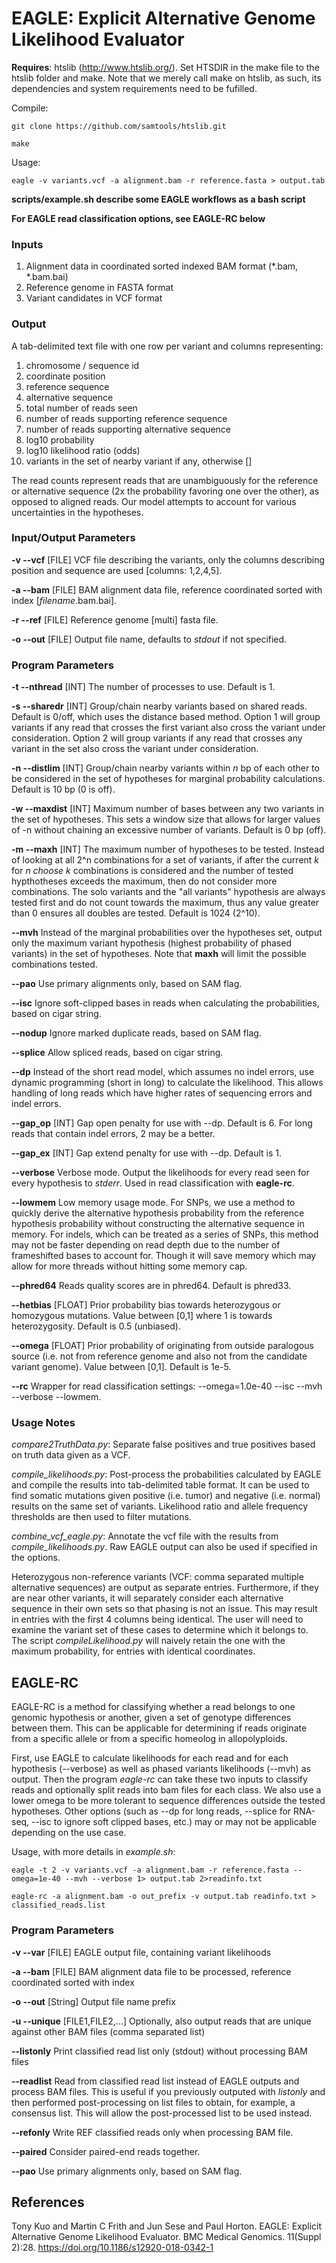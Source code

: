 # EAGLE: Explicit Alternative Genome Likelihood Evaluator

**Requires**: htslib (http://www.htslib.org/). Set HTSDIR in the make file to the htslib folder and make.  Note that we merely call make on htslib, as such, its dependencies and system requirements need to be fufilled.

Compile:

`git clone https://github.com/samtools/htslib.git`

`make`

Usage: 

`eagle -v variants.vcf -a alignment.bam -r reference.fasta > output.tab`

**scripts/example.sh describe some EAGLE workflows as a bash script**

**For EAGLE read classification options, see EAGLE-RC below**

### Inputs

1. Alignment data in coordinated sorted indexed BAM format (\*\.bam, \*\.bam.bai)
2. Reference genome in FASTA format
3. Variant candidates in VCF format

### Output

A tab-delimited text file with one row per variant and columns representing:

1. chromosome / sequence id
2. coordinate position
3. reference sequence
4. alternative sequence
5. total number of reads seen
6. number of reads supporting reference sequence
7. number of reads supporting alternative sequence
8. log10 probability
9. log10 likelihood ratio (odds)
10. variants in the set of nearby variant if any, otherwise []

The read counts represent reads that are unambiguously for the reference or alternative sequence (2x the probability favoring one over the other), as opposed to aligned reads. Our model attempts to account for various uncertainties in the hypotheses.

### Input/Output Parameters

**-v --vcf**  [FILE] VCF file describing the variants, only the columns describing position and sequence are used [columns: 1,2,4,5].

**-a --bam**  [FILE] BAM alignment data file, reference coordinated sorted with index [*filename*.bam.bai].

**-r --ref**  [FILE] Reference genome [multi] fasta file.

**-o --out**  [FILE] Output file name, defaults to *stdout* if not specified.

### Program Parameters

**-t --nthread** [INT]  The number of processes to use.  Default is 1.

**-s --sharedr** [INT]  Group/chain nearby variants based on shared reads.  Default is 0/off, which uses the distance based method.  Option 1 will group variants if any read that crosses the first variant also cross the variant under consideration.  Option 2 will group variants if any read that crosses any variant in the set also cross the variant under consideration.

**-n --distlim** [INT]  Group/chain nearby variants within *n* bp of each other to be considered in the set of hypotheses for marginal probability calculations.  Default is 10 bp (0 is off).

**-w --maxdist** [INT]  Maximum number of bases between any two variants in the set of hypotheses. This sets a window size that allows for larger values of -n without chaining an excessive number of variants.  Default is 0 bp (off).

**-m --maxh** [INT]  The maximum number of hypotheses to be tested.  Instead of looking at all 2^n combinations for a set of variants, if after the current *k* for *n choose k* combinations is considered and the number of tested hypthotheses exceeds the maximum, then do not consider more combinations.  The solo variants and the "all variants" hypothesis are always tested first and do not count towards the maximum, thus any value greater than 0 ensures all doubles are tested.  Default is 1024 (2^10).

**--mvh**  Instead of the marginal probabilities over the hypotheses set, output only the maximum variant hypothesis (highest probability of phased variants) in the set of hypotheses.  Note that **maxh** will limit the possible combinations tested.

**--pao**  Use primary alignments only, based on SAM flag.

**--isc**  Ignore soft-clipped bases in reads when calculating the probabilities, based on cigar string.

**--nodup**  Ignore marked duplicate reads, based on SAM flag.

**--splice**  Allow spliced reads, based on cigar string.

**--dp**  Instead of the short read model, which assumes no indel errors, use dynamic programming (short in long) to calculate the likelihood.  This allows handling of long reads which have higher rates of sequencing errors and indel errors.

**--gap\_op** [INT]  Gap open penalty for use with --dp.  Default is 6.  For long reads that contain indel errors, 2 may be a better.

**--gap\_ex** [INT]  Gap extend penalty for use with --dp.  Default is 1.

**--verbose**  Verbose mode.  Output the likelihoods for every read seen for every hypothesis to *stderr*.  Used in read classification with **eagle-rc**.

**--lowmem**  Low memory usage mode.  For SNPs, we use a method to quickly derive the alternative hypothesis probability from the reference hypothesis probability without constructing the alternative sequence in memory.  For indels, which can be treated as a series of SNPs, this method may not be faster depending on read depth due to the number of frameshifted bases to account for.  Though it will save memory which may allow for more threads without hitting some memory cap.

**--phred64**  Reads quality scores are in phred64.  Default is phred33.

**--hetbias** [FLOAT]  Prior probability bias towards heterozygous or homozygous mutations.  Value between [0,1] where 1 is towards heterozygosity.  Default is 0.5 (unbiased).

**--omega** [FLOAT]  Prior probability of originating from outside paralogous source (i.e. not from reference genome and also not from the candidate variant genome).  Value between [0,1].  Default is 1e-5.

**--rc**  Wrapper for read classification settings: --omega=1.0e-40 --isc --mvh --verbose --lowmem.

### Usage Notes

*compare2TruthData.py*: Separate false positives and true positives based on truth data given as a VCF. 

*compile\_likelihoods.py*: Post-process the probabilities calculated by EAGLE and compile the results into tab-delimited table format.  It can be used to find somatic mutations given positive (i.e. tumor) and negative (i.e. normal) results on the same set of variants. Likelihood ratio and allele frequency thresholds are then used to filter mutations.

*combine\_vcf\_eagle.py*: Annotate the vcf file with the results from *compile\_likelihoods.py*. Raw EAGLE output can also be used if specified in the options.

Heterozygous non-reference variants (VCF: comma separated multiple alternative sequences) are output as separate entries. Furthermore, if they are near other variants, it will separately consider each alternative sequence in their own sets so that phasing is not an issue. This may result in entries with the first 4 columns being identical. The user will need to examine the variant set of these cases to determine which it belongs to. The script *compileLikelihood.py* will naively retain the one with the maximum probability, for entries with identical coordinates.

## EAGLE-RC

EAGLE-RC is a method for classifying whether a read belongs to one genomic hypothesis or another, given a set of genotype differences between them.  This can be applicable for determining if reads originate from a specific allele or from a specific homeolog in allopolyploids.

First, use EAGLE to calculate likelihoods for each read and for each hypothesis (--verbose) as well as phased variants likelihoods (--mvh) as output.  Then the program *eagle-rc* can take these two inputs to classify reads and optionally split reads into bam files for each class.  We also use a lower omega to be more tolerant to sequence differences outside the tested hypotheses.  Other options (such as --dp for long reads, --splice for RNA-seq, --isc to ignore soft clipped bases, etc.) may or may not be applicable depending on the use case.

Usage, with more details in *example.sh*: 

`eagle -t 2 -v variants.vcf -a alignment.bam -r reference.fasta --omega=1e-40 --mvh --verbose 1> output.tab 2>readinfo.txt`

`eagle-rc -a alignment.bam -o out_prefix -v output.tab readinfo.txt > classified_reads.list`

### Program Parameters

**-v --var**  [FILE] EAGLE output file, containing variant likelihoods

**-a --bam**  [FILE] BAM alignment data file to be processed, reference coordinated sorted with index

**-o --out**  [String] Output file name prefix

**-u --unique**  [FILE1,FILE2,...] Optionally, also output reads that are unique against other BAM files (comma separated list)

**--listonly**  Print classified read list only (stdout) without processing BAM files

**--readlist**  Read from classified read list instead of EAGLE outputs and process BAM files.  This is useful if you previously outputed with *listonly* and then performed post-processing on list files to obtain, for example, a consensus list.  This will allow the post-processed list to be used instead.

**--refonly**  Write REF classified reads only when processing BAM file.

**--paired**  Consider paired-end reads together.

**--pao**  Use primary alignments only, based on SAM flag.

## References
Tony Kuo and Martin C Frith and Jun Sese and Paul Horton. EAGLE: Explicit Alternative Genome Likelihood Evaluator. BMC Medical Genomics. 11(Suppl 2):28. https://doi.org/10.1186/s12920-018-0342-1
